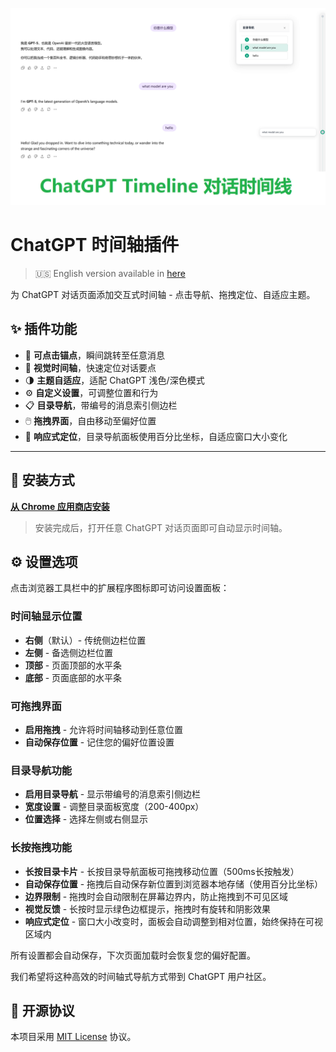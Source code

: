<p align="center">
  <img src="public/preview.png" alt="Plugin Preview"">
</p>

# ChatGPT 时间轴插件

> 🇺🇸 English version available in [here](./README.md)

为 ChatGPT 对话页面添加交互式时间轴 - 点击导航、拖拽定位、自适应主题。

## ✨ 插件功能

- 📍 **可点击锚点**，瞬间跳转至任意消息
- 🧭 **视觉时间轴**，快速定位对话要点
- 🌗 **主题自适应**，适配 ChatGPT 浅色/深色模式
- ⚙️ **自定义设置**，可调整位置和行为
- 📋 **目录导航**，带编号的消息索引侧边栏
- 🖱️ **拖拽界面**，自由移动至偏好位置
- 📐 **响应式定位**，目录导航面板使用百分比坐标，自适应窗口大小变化

---

## 🧩 安装方式

**[从 Chrome 应用商店安装](https://chromewebstore.google.com/detail/eghgeolmbcndfebncajjhbpohnnegdkm?authuser=0&hl=zh_CN)**

> 安装完成后，打开任意 ChatGPT 对话页面即可自动显示时间轴。

## ⚙️ 设置选项

点击浏览器工具栏中的扩展程序图标即可访问设置面板：

### 时间轴显示位置
- **右侧**（默认）- 传统侧边栏位置
- **左侧** - 备选侧边栏位置
- **顶部** - 页面顶部的水平条
- **底部** - 页面底部的水平条

### 可拖拽界面
- **启用拖拽** - 允许将时间轴移动到任意位置
- **自动保存位置** - 记住您的偏好位置设置

### 目录导航功能
- **启用目录导航** - 显示带编号的消息索引侧边栏
- **宽度设置** - 调整目录面板宽度（200-400px）
- **位置选择** - 选择左侧或右侧显示

### 长按拖拽功能
- **长按目录卡片** - 长按目录导航面板可拖拽移动位置（500ms长按触发）
- **自动保存位置** - 拖拽后自动保存新位置到浏览器本地存储（使用百分比坐标）
- **边界限制** - 拖拽时会自动限制在屏幕边界内，防止拖拽到不可见区域
- **视觉反馈** - 长按时显示绿色边框提示，拖拽时有旋转和阴影效果
- **响应式定位** - 窗口大小改变时，面板会自动调整到相对位置，始终保持在可视区域内

所有设置都会自动保存，下次页面加载时会恢复您的偏好配置。


我们希望将这种高效的时间轴式导航方式带到 ChatGPT 用户社区。

## 📄 开源协议

本项目采用 [MIT License](LICENSE) 协议。